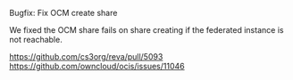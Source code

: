 Bugfix: Fix OCM create share

We fixed the OCM share fails on share creating if the federated instance is not reachable.

https://github.com/cs3org/reva/pull/5093  
https://github.com/owncloud/ocis/issues/11046

